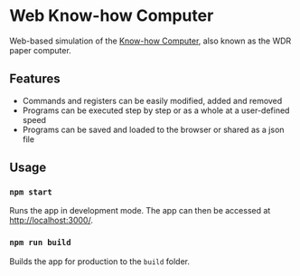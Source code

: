 # Web Know-how Computer

Web-based simulation of the [Know-how Computer](https://en.wikipedia.org/wiki/WDR_paper_computer), also known as the 
WDR paper computer.

## Features

- Commands and registers can be easily modified, added and removed
- Programs can be executed step by step or as a whole at a user-defined speed
- Programs can be saved and loaded to the browser or shared as a json file

## Usage

### `npm start`

Runs the app in development mode. The app can then be accessed at [http://localhost:3000/](http://localhost:3000/).

### `npm run build`

Builds the app for production to the `build` folder.